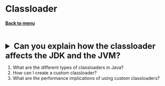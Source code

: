 <h1>Classloader</h1> 
<h4> 

[Back to menu](../Menu.md)

</h4>

[//]: # (Can you explain how the classloader affects the JDK and the JVM?)
<br>
<details>
    <summary style="font-size: 25px;">
        <b>
            Can you explain how the classloader affects the JDK and the JVM?
        </b>
    </summary>
<br>

The classloader is a critical element of the Java Virtual Machine (JVM)
that is responsible for loading classes into the JVM.
It plays a vital role in the execution of Java programs,
as it determines which classes are loaded
when they are loaded, and how they are resolved.

The JDK (Java Development Kit) is a software development environment
that includes the JVM, the classloader, and other tools
and libraries necessary for developing Java programs.

The classloader in the JDK is responsible for loading
the classes that are part of the JDK itself,
as well as the classes that are part
of the Java programs that are being developed.

The classloader affects the JDK and the JVM in the following ways:

1. **Loading classes:**
   The classloader is responsible for loading classes into the JVM.
   When a class is loaded, the classloader reads the class file from
   the file system or from a network location, and then creates
   a `Class` object that represents the class.
   The `Class` object contains the metadata about the class,
   such as the class name, the methods, the fields, and the superclass.

2. **Resolving classes:**
   Once a class has been loaded,
   the classloader is responsible for resolving the class.
   This involves verifying the class file,
   ensuring that the class has a valid signature,
   and that all the dependencies of the class are available.

3. **Initialization:** After a class has been resolved,
   the classloader is responsible for initializing the class.
   This involves running the static initializer for the class,
   which is a block of code that is executed when the class is first loaded.

4. **Caching:** The classloader caches classes that have been loaded.
   This means that if a class is loaded multiple times,
   the classloader will not need to load the class again.
   This can improve the performance of Java programs, as
   it reduces the amount of time that is spent loading classes.

In what situation must use:
The classloader is an essential part of the JDK and the JVM.
It is responsible for loading, resolving, and initializing
classes, and it plays a vital role in the execution of Java programs.

</details>

1. What are the different types of classloaders in Java?
2. How can I create a custom classloader?
3. What are the performance implications of using custom classloaders?

